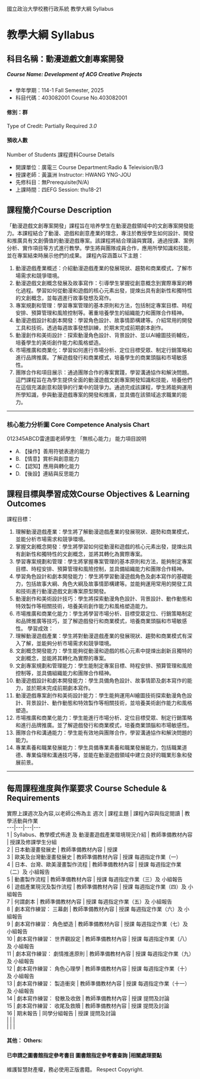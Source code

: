 國立政治大學校務行政系統 教學大綱 Syllabus
# 教學大綱 Syllabus
##  科目名稱：動漫遊戲文創專案開發
#####  Course Name: Development of ACG Creative Projects
  * 學年學期：114-1 Fall Semester, 2025 
  * 科目代碼：403082001 Course No.403082001
#### 修別：群
Type of Credit: Partially Required 
_3.0_
#### 預收人數
Number of Students
課程資料Course Details
  * 開課單位：廣電三 Course Department:Radio & Television/B/3 
  * 授課老師：黃瀛洲 Instructor: HWANG YNG-JOU 
  * 先修科目：無Prerequisite(N/A)
  * 上課時間：四EFG Session: thu18-21
##  課程簡介Course Description
「動漫遊戲文創專案開發」課程旨在培养學生在動漫遊戲領域中的文創專案開發能力。本課程結合了動漫、遊戲和創意產業的理念，專注於教授學生如何設計、開發和推廣具有文創價值的動漫遊戲專案。該課程將結合理論與實踐，通過授課、案例分析、實作項目等方式進行教學。學生將與團隊成員合作，應用所學知識和技能，並在專案結束時展示他們的成果。 課程內容涵蓋以下主題：
  1. 動漫遊戲產業概述：介紹動漫遊戲產業的發展現狀、趨勢和商業模式，了解市場需求和競爭環境。
  1. 動漫遊戲文創概念發展及故事寫作：引導學生掌握從創意概念到實際專案的轉化過程。學習如何從動漫和遊戲的核心元素出發，提煉出具有創新性和獨特性的文創概念，並每週進行故事發想及寫作。
  1. 專案規劃和管理：學習專案管理的基本原則和方法，包括制定專案目標、時程安排、預算管理和風險控制等。著重培養學生的組織能力和團隊合作精神。
  1. 動漫遊戲設計和劇本開發：學習角色設計、故事情節構建等。介紹常用的開發工具和技術。透過每週故事發想訓練，於期末完成前期劇本創作。
  1. 動漫創作和美術設計：探索動漫角色設計、背景設計、並以AI繪圖技術輔佐，培養學生的美術創作能力和風格塑造。
  1. 市場推廣和商業化：學習如何進行市場分析、定位目標受眾、制定行銷策略和進行品牌推廣。了解遊戲發行和商業模式，培養學生的商業頭腦和市場敏感性。
  1. 團隊合作和項目展示：通過團隊合作的專案實踐，學習溝通協作和解決問題。
這門課程旨在為學生提供全面的動漫遊戲文創專案開發知識和技能，培養他們在這個充滿創意和競爭的行業中的競爭力。通過完成該課程，學生將能夠運用所學知識，參與動漫遊戲專案的開發和推廣，並具備在該領域追求職業的能力。  
---  
###  核心能力分析圖 Core Competence Analysis Chart
012345ABCD雷達圖老師學生
「無核心能力」 
能力項目說明
  * A. 【操作】善用符號表達的能力
  * B. 【情意】賞析與創意能力
  * C. 【認知】應用與轉化能力
  * D. 【後設】連結與反思能力
##  課程目標與學習成效Course Objectives & Learning Outcomes 
課程目標：
  1. 理解動漫遊戲產業：學生將了解動漫遊戲產業的發展現狀、趨勢和商業模式，並能分析市場需求和競爭環境。
  2. 掌握文創概念開發：學生將學習如何從動漫和遊戲的核心元素出發，提煉出具有創新性和獨特性的文創概念，並將其轉化為實際專案。
  1. 學習專案規劃和管理：學生將掌握專案管理的基本原則和方法，能夠制定專案目標、時程安排、預算管理和風險控制，並具備組織能力和團隊合作精神。
  1. 學習角色設計和劇本開發能力：學生將學習動漫遊戲角色及劇本寫作的基礎能力，包括故事大綱、角色大綱及故事情節構建等。並能夠運用常用的開發工具和技術進行動漫遊戲文創專案原型開發。
  1. 動漫創作和美術設計技巧：學生將探索動漫角色設計、背景設計、動作動態和特效製作等相關技術，培養美術創作能力和風格塑造能力。
  1. 市場推廣和商業化能力：學生將學習市場分析、目標受眾定位、行銷策略制定和品牌推廣等技巧，並了解遊戲發行和商業模式，培養商業頭腦和市場敏感性。
學習成效：
  1. 理解動漫遊戲產業：學生將對動漫遊戲產業的發展現狀、趨勢和商業模式有深入了解，並能夠分析市場需求和競爭環境。
  1. 文創概念開發能力：學生能夠從動漫和遊戲的核心元素中提煉出創新且獨特的文創概念，並能將其轉化為實際的專案。
  1. 文創專案規劃和管理能力：學生能制定專案目標、時程安排、預算管理和風險控制等，並具備組織能力和團隊合作精神。
  1. 動漫遊戲設計和劇本開發能力：學生具備角色設計、故事情節及劇本寫作的能力，並於期末完成前期劇本寫作。
  1. 動漫遊戲專案創作和美術設計能力：學生能夠運用AI繪圖技術探索動漫角色設計、背景設計、動作動態和特效製作等相關技術，並培養美術創作能力和風格塑造。
  1. 市場推廣和商業化能力：學生能進行市場分析、定位目標受眾、制定行銷策略和進行品牌推廣。並了解遊戲發行和商業模式，培養商業頭腦和市場敏感性。
  1. 團隊合作和溝通能力：學生能有效地與團隊合作，學習溝通協作和解決問題的能力。
  1. 專業素養和職業發展能力：學生具備專業素養和職業發展能力，包括職業道德、專業倫理和溝通技巧等，並能在動漫遊戲領域中建立良好的職業形象和發展前景。
---  
##  每周課程進度與作業要求 Course Schedule & Requirements
實際上課週次及內容,以老師公佈為主 
週次 |  課程主題 |  課程內容與指定閱讀 |  教學活動與作業  
---|---|---|---  
1 |  Syllabus、教學模式佈達 及 動漫畫遊戲產業環境現況介紹 |  教師準備教材內容 |  授課及修課學生分組  
2 |  日本動漫畫發展史 |  教師準備教材內容 |  授課  
3 |  歐美及台灣動漫畫發展史 |  教師準備教材內容 |  授課 每週指定作業（一）  
4 |  日本、台灣、歐美漫畫製作流程 |  教師準備教材內容 |  授課 每週指定作業（二）及 小組報告  
5 |  動畫製作流程 |  教師準備教材內容 |  授課 每週指定作業（三）及 小組報告  
6 |  遊戲產業現況及製作流程 |  教師準備教材內容 |  授課 每週指定作業（四）及 小組報告  
7 |  何謂劇本 |  教師準備教材內容 |  授課 每週指定作業（五）及 小組報告  
8 |  劇本寫作練習： 三幕劇 |  教師準備教材內容 |  授課 每週指定作業（六）及 小組報告  
9 |  劇本寫作練習： 角色塑造 |  教師準備教材內容 |  授課 每週指定作業（七）及 小組報告  
10 |  劇本寫作練習： 世界觀設定 |  教師準備教材內容 |  授課 每週指定作業（八）及 小組報告  
11 |  劇本寫作練習： 劇情推進原則 |  教師準備教材內容 |  授課 每週指定作業（九）及 小組報告  
12 |  劇本寫作練習： 角色心理學 |  教師準備教材內容 |  授課 每週指定作業（十）及 小組報告  
13 |  劇本寫作練習： 製造衝突 |  教師準備教材內容 |  授課 每週指定作業（十一）及 小組報告  
14 |  劇本寫作練習： 發散及收斂 |  教師準備教材內容 |  授課 提問及討論  
15 |  劇本寫作練習： 收尾及救贖 |  教師準備教材內容 |  授課 提問及討論  
16 |  期末報告 |  同學分組報告 |  授課 提問及討論  
|  |  |   
|  |  |   
####  其他： Others:
####  已申請之圖書館指定參考書目  圖書館指定參考書查詢 |相關處理要點
維護智慧財產權，務必使用正版書籍。 Respect Copyright.